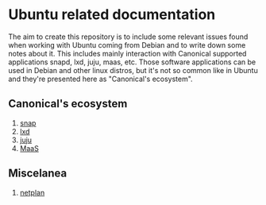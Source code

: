 # Ubuntu related documentation

The aim to create this repository is to include some relevant issues
found when working with Ubuntu coming from Debian and to write down
some notes about it. This includes mainly interaction with Canonical
supported applications snapd, lxd, juju, maas, etc. Those software
applications can be used in Debian and other linux distros, but it's
not so common like in Ubuntu and they're presented here as
"Canonical's ecosystem".

## Canonical's ecosystem

1. [snap](snap/snap.md)
1. [lxd](lxd/lxd.md)
1. [juju](https://juju.is/)
1. [MaaS](https://maas.io/)

## Miscelanea

1. [netplan](netplan.md)
